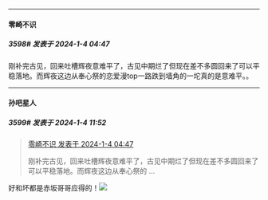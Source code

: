 
*****

####  零崎不识  
##### 3598#       发表于 2024-1-4 04:47

刚补完古见，回来吐槽辉夜意难平了，古见中期烂了但现在差不多圆回来了可以平稳落地。而辉夜这边从奉心祭的恋爱漫top一路跌到墙角的一坨真的是意难平。。


*****

####  孙吧星人  
##### 3599#       发表于 2024-1-4 11:52

<blockquote><a href="httphttps://bbs.saraba1st.com/2b/forum.php?mod=redirect&amp;goto=findpost&amp;pid=63529568&amp;ptid=2019032" target="_blank">零崎不识 发表于 2024-1-4 04:47</a>

刚补完古见，回来吐槽辉夜意难平了，古见中期烂了但现在差不多圆回来了可以平稳落地。而辉夜这边从奉心祭的 ...</blockquote>
好和坏都是赤坂哥哥应得的！<img src="https://static.saraba1st.com/image/smiley/face2017/065.png" referrerpolicy="no-referrer">

